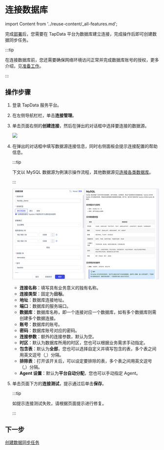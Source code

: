 # 连接数据库
import Content from '../reuse-content/_all-features.md';

<Content />

完成[部署](../installment/README.md)后，您需要在 TapData 平台为数据库建立连接，完成操作后即可创建数据同步任务。

:::tip

在连接数据库前，您还需要确保网络环境访问正常并完成数据库账号的授权，更多介绍，见[准备工作](../prerequisites)。

:::

## 操作步骤

1. 登录 TapData 服务平台。

2. 在左侧导航栏栏，单击**连接管理**。

3. 单击页面右侧的**创建连接**，然后在弹出的对话框中选择要连接的数据源。

   ![](../images/connect_database_demo.png)

4. 在弹出的对话框中填写数据源连接信息，同时右侧面板会提示连接配置的帮助信息。

   :::tip

   下文以 MySQL 数据源为例演示操作流程，其他数据源见[连接各类数据库](../prerequisites)。

   :::

   ![连接配置示例](../images/mysql_connection_demo.png)

   * **连接名称**：填写具有业务意义的独有名称。
   * **连接类型**：固定为**目标**。
   * **地址**：数据库连接地址。
   * **端口**：数据库的服务端口。
   * **数据库**：数据库名称，即一个连接对应一个数据库，如有多个数据库则需创建多个数据连接。
   * **账号**：数据库的账号。
   * **密码**：数据库账号对应的密码。
   * **连接参数**：额外的连接参数，默认为空。
   * **时区**：默认为数据库所用的时区，您也可以根据业务需求手动指定。
   * **包含表**：默认为**全部**，您也可以选择自定义并填写包含的表，多个表之间用英文逗号（,）分隔。
   * **排除表**：打开该开关后，可以设定要排除的表，多个表之间用英文逗号（,）分隔。
   * **Agent 设置**：默认为**平台自动分配**，您也可以手动指定 Agent。

5. 单击页面下方的**连接测试**，提示通过后单击**保存**。

   :::tip

   如提示连接测试失败，请根据页面提示进行修复。

   :::



## 下一步

[创建数据同步任务](create-task.md)
